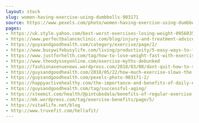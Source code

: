```yaml
---
layout: stock
slug: women-having-exercise-using-dumbbells-903171
source: https://www.pexels.com/photo/women-having-exercise-using-dumbbells-903171/
pages:
- https://uk.style.yahoo.com/best-worst-exercises-losing-weight-095603538.html
- https://www.perfectbalanceclinic.com/blog/injury-and-treatment-advice/exercise-programming-for-beginners/
- https://guysandgoodhealth.com/category/exercise/page/2/
- https://www.busywifebusylife.com/living/productivity/5-easy-ways-to-fit-exercising-into-a-busy-schedule/
- https://www.justforhelth.com/tag/how-to-lose-weight-fast-with-exercise/
- https://www.theodysseyonline.com/exercise-myths-debunked
- https://fashionavenuenews.wordpress.com/2018/03/08/dont-quit-how-to-stick-with-your-exercise-routine/
- https://guysandgoodhealth.com/2018/05/22/how-much-exercise-slows-the-hearts-aging/
- https://guysandgoodhealth.com/pexels-photo-903171-2/
- https://happyactivehealthy.com/the-importance-and-benefits-of-daily-exercise/
- https://guysandgoodhealth.com/tag/successful-aging/
- https://steemit.com/health/@pintubodala/benefits-of-regular-exercise-img-src-https-pic-sopili-net-pub-emoji-twitter-2-72x72-1f3cb-fe0f-200d-2642-fe0f-png-width-20
- https://mk.wordpress.com/tag/exercise-benefits/page/5/
- https://vita4life.net/blog
- http://www.truvefit.com/hellafit/
---
```


